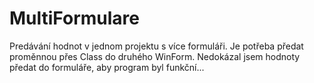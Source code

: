 # MultiFormulare
Predávání hodnot v jednom projektu s více formuláři. Je potřeba předat proměnnou přes Class do druhého WinForm. Nedokázal jsem hodnoty předat do formuláře, aby program byl funkční...
